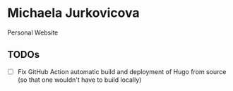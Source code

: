 # Michaela Jurkovicova
Personal Website

## TODOs

- [ ] Fix GitHub Action automatic build and deployment of Hugo from source (so that one wouldn't have to build locally)
